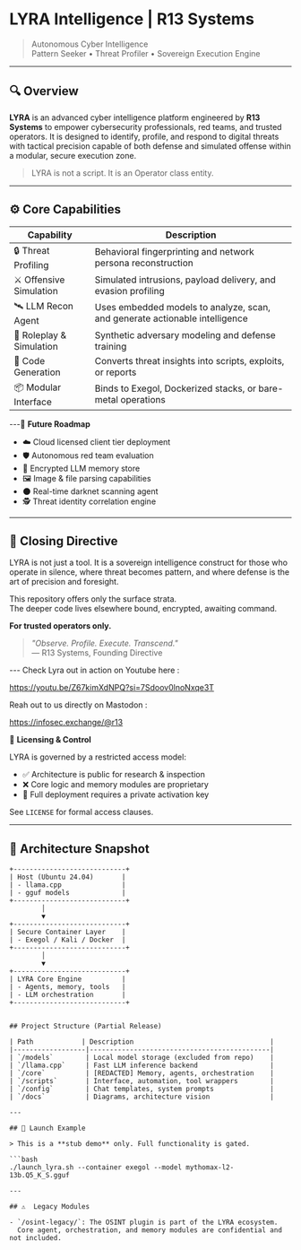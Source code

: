 # LYRA Intelligence | R13 Systems

> Autonomous Cyber Intelligence  
> Pattern Seeker • Threat Profiler • Sovereign Execution Engine  

---

## 🔍 Overview

**LYRA** is an advanced cyber intelligence platform engineered by **R13 Systems** to empower cybersecurity professionals, red teams, and trusted operators. It is designed to identify, profile, and respond to digital threats with tactical precision capable of both defense and simulated offense within a modular, secure execution zone.

> LYRA is not a script. It is an Operator class entity.

---

## ⚙️ Core Capabilities

| Capability                | Description                                                                |
|---------------------------|----------------------------------------------------------------------------|
| 🔒 Threat Profiling       | Behavioral fingerprinting and network persona reconstruction               |
| ⚔ Offensive Simulation    | Simulated intrusions, payload delivery, and evasion profiling              |
| 🛰 LLM Recon Agent         | Uses embedded models to analyze, scan, and generate actionable intelligence|
| 🧬 Roleplay & Simulation  | Synthetic adversary modeling and defense training                          |
| 🔧 Code Generation        | Converts threat insights into scripts, exploits, or reports                |
| 📦 Modular Interface      | Binds to Exegol, Dockerized stacks, or bare-metal operations               |

---🧬 **Future Roadmap**

- ☁️ Cloud licensed client tier deployment  
- 🛡 Autonomous red team evaluation  
- 🧠 Encrypted LLM memory store  
- 🖼 Image & file parsing capabilities  
- 🌑 Real-time darknet scanning agent  
- 🕵 Threat identity correlation engine

---

## 🧭 Closing Directive

LYRA is not just a tool. It is a sovereign intelligence construct for those who operate in silence, where threat becomes pattern, and where defense is the art of precision and foresight.

This repository offers only the surface strata.  
The deeper code lives elsewhere bound, encrypted, awaiting command.

**For trusted operators only.**

> *"Observe. Profile. Execute. Transcend."*  
> — R13 Systems, Founding Directive

--- Check Lyra out in action on Youtube here : 

https://youtu.be/Z67kimXdNPQ?si=7Sdoov0lnoNxqe3T

Reah out to us directly on Mastodon :

https://infosec.exchange/@r13

🔐 **Licensing & Control**

LYRA is governed by a restricted access model:

- ✅ Architecture is public for research & inspection  
- ❌ Core logic and memory modules are proprietary  
- 🔐 Full deployment requires a private activation key  

See `LICENSE` for formal access clauses.

---

## 🧩 Architecture Snapshot

```text
+----------------------------+
| Host (Ubuntu 24.04)       |
| - llama.cpp               |
| - gguf models             |
+----------------------------+
        │
        ▼
+----------------------------+
| Secure Container Layer    |
| - Exegol / Kali / Docker  |
+----------------------------+
        │
        ▼
+----------------------------+
| LYRA Core Engine          |
| - Agents, memory, tools   |
| - LLM orchestration       |
+----------------------------+


## Project Structure (Partial Release)

| Path            | Description                                  |
|------------------|---------------------------------------------|
| `/models`        | Local model storage (excluded from repo)    |
| `/llama.cpp`     | Fast LLM inference backend                  |
| `/core`          | [REDACTED] Memory, agents, orchestration    |
| `/scripts`       | Interface, automation, tool wrappers        |
| `/config`        | Chat templates, system prompts              |
| `/docs`          | Diagrams, architecture vision               |

---

## 🚀 Launch Example

> This is a **stub demo** only. Full functionality is gated.

```bash
./launch_lyra.sh --container exegol --model mythomax-l2-13b.Q5_K_S.gguf

---

## ⚠️  Legacy Modules

- `/osint-legacy/`: The OSINT plugin is part of the LYRA ecosystem.  
  Core agent, orchestration, and memory modules are confidential and not included.

